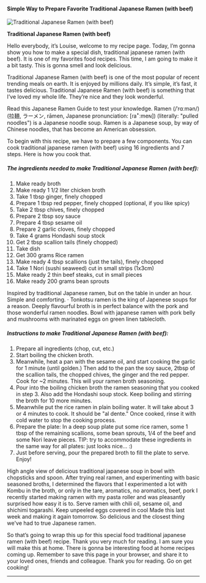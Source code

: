             

#### Simple Way to Prepare Favorite Traditional Japanese Ramen (with beef)

![Traditional Japanese Ramen (with beef)](https://img-global.cpcdn.com/recipes/5952044786515968/751x532cq70/traditional-japanese-ramen-with-beef-recipe-main-photo.jpg)

**Traditional Japanese Ramen (with beef)**

Hello everybody, it’s Louise, welcome to my recipe page. Today, I’m gonna show you how to make a special dish, traditional japanese ramen (with beef). It is one of my favorites food recipes. This time, I am going to make it a bit tasty. This is gonna smell and look delicious.

Traditional Japanese Ramen (with beef) is one of the most popular of recent trending meals on earth. It is enjoyed by millions daily. It’s simple, it’s fast, it tastes delicious. Traditional Japanese Ramen (with beef) is something that I’ve loved my whole life. They’re nice and they look wonderful.

Read this Japanese Ramen Guide to test your knowledge. Ramen (/ˈrɑːmən/) (拉麺, ラーメン, rāmen, Japanese pronunciation: \[ɾaꜜːmeɴ\]) (literally: "pulled noodles") is a Japanese noodle soup. Ramen is a Japanese soup, by way of Chinese noodles, that has become an American obsession.

To begin with this recipe, we have to prepare a few components. You can cook traditional japanese ramen (with beef) using 16 ingredients and 7 steps. Here is how you cook that.

##### The ingredients needed to make Traditional Japanese Ramen (with beef):

1.  Make ready broth
2.  Make ready 1 1/2 liter chicken broth
3.  Take 1 tbsp ginger, finely chopped
4.  Prepare 1 tbsp red pepper, finely chopped (optional, if you like spicy)
5.  Take 2 tbsp chives, finely chopped
6.  Prepare 2 tbsp soy sauce
7.  Prepare 4 tbsp sesame oil
8.  Prepare 2 garlic cloves, finely chopped
9.  Take 4 grams Hondashi soup stock
10.  Get 2 tbsp scallion tails (finely chopped)
11.  Take dish
12.  Get 300 grams Rice ramen
13.  Make ready 4 tbsp scallions (just the tails), finely chopped
14.  Take 1 Nori (sushi seaweed) cut in small strips (1x3cm)
15.  Make ready 2 thin beef steaks, cut in small pieces
16.  Make ready 200 grams bean sprouts

Inspired by traditional Japanese ramen, but on the table in under an hour. Simple and comforting. · Tonkotsu ramen is the king of Japenese soups for a reason. Deeply flavourful broth is in perfect balance with the pork and those wonderful ramen noodles. Bowl with japanese ramen with pork belly and mushrooms with marinated eggs on green linen tablecloth.

##### Instructions to make Traditional Japanese Ramen (with beef):

1.  Prepare all ingredients (chop, cut, etc.)
2.  Start boiling the chicken broth.
3.  Meanwhile, heat a pan with the sesame oil, and start cooking the garlic for 1 minute (until golden.) Then add to the pan the soy sauce, 2tbsp of the scallion tails, the chopped chives, the ginger and the red pepper. Cook for ~2 minutes. This will your ramen broth seasoning.
4.  Pour into the boiling chicken broth the ramen seasoning that you cooked in step 3. Also add the Hondashi soup stock. Keep boiling and stirring the broth for 10 more minutes.
5.  Meanwhile put the rice ramen in plain boiling water. It will take about 3 or 4 minutes to cook. It should be "al dente." Once cooked, rinse it with cold water to stop the cooking process.
6.  Prepare the plate: In a deep soup plate put some rice ramen, some 1 tbsp of the remaining scallions, some bean sprouts, 1/4 of the beef and some Nori leave pieces. TIP: try to accommodate these ingredients in the same way for all plates: just looks nice… :)
7.  Just before serving, pour the prepared broth to fill the plate to serve. Enjoy!

High angle view of delicious traditional japanese soup in bowl with chopsticks and spoon. After trying real ramen, and experimenting with basic seasoned broths, I determined the flavors that I experimented a lot with Kombu in the broth, or only in the tare, aromatics, no aromatics, beef, pork I recently started making ramen with my pasta roller and was pleasantly surprised how easy it is to. Serve ramen with chili oil, sesame oil, and shichimi togarashi. Keep unpeeled eggs covered in cool Made this last week and making it again tomorrow. So delicious and the closest thing we've had to true Japanese ramen.

So that’s going to wrap this up for this special food traditional japanese ramen (with beef) recipe. Thank you very much for reading. I am sure you will make this at home. There is gonna be interesting food at home recipes coming up. Remember to save this page in your browser, and share it to your loved ones, friends and colleague. Thank you for reading. Go on get cooking!

* * *